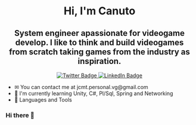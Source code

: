 <div id="header" align="center">
    <h1>Hi, I'm Canuto</h1>
    <h2>System engineer apassionate for videogame develop. I like to think and build videogames from scratch taking games from the industry as inspiration.</h2>
    <div id="badges">
        <a href="https://twitter.com/J_u_a_n_c_k" target="_blank">
            <img src="https://img.shields.io/twitter/url?label=%40J_u_a_n_c_k&logo=twitter&style=plastic&url=https%3A%2F%2Ftwitter.com%2FJ_u_a_n_c_k" alt="Twitter Badge"/>
        </a>
        <a href="https://www.linkedin.com/in/juan-moya-vg/" target="_blank">
            <img src="https://img.shields.io/twitter/url?label=Juan%20Moya&logo=Linkedin&style=plastic&url=https%3A%2F%2Fwww.linkedin.com%2Fin%2Fjuan-moya-vg%2F" alt="LinkedIn Badge"/>
        </a>
    </div>
</div>

<div id="body">
    <div id="about-me">
        <ul>
            <li>✉ You can contact me at jcmt.personal.vg@gmail.com</li>
            <li>📕 I'm currently learning Unity, C#, Pl/Sql, Spring and Networking</li>
            <li>
                🔨 Languages and Tools<br>
                <i class="devicon-unity-original"></i>
                <i class="devicon-csharp-plain"></i>
                <i class="devicon-java-plain"></i>
                <i class="devicon-angularjs-plain"></i>
                <i class="devicon-firebase-plain"></i>
                <i class="devicon-git-plain"></i>
                <i class="devicon-html5-plain"></i>
                <i class="devicon-mysql-plain"></i>
                <i class="devicon-postgresql-plain"></i>
                <i class="devicon-spring-plain"></i>
                <i class="devicon-unrealengine-original"></i>
                <i class="devicon-blender-original"></i>
            </li>
        </ul>
    </div>
    <div id="My-stats"></div>
</div>


### Hi there 👋

<!--
**Canuto31/Canuto31** is a ✨ _special_ ✨ repository because its `README.md` (this file) appears on your GitHub profile.

Here are some ideas to get you started:

- 🔭 I’m currently working on ...
- 🌱 I’m currently learning ...
- 👯 I’m looking to collaborate on ...
- 🤔 I’m looking for help with ...
- 💬 Ask me about ...
- 📫 How to reach me: ...
- 😄 Pronouns: ...
- ⚡ Fun fact: ...
-->
